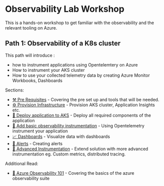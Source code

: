 # Observability Lab Workshop

This is a hands-on workshop to get familiar with the observability and the relevant tooling on Azure.

## Path 1: Observability of a K8s cluster

This path will introduce :

- how to instrument applications using Opentelemtery on Azure
- How to instrument your AKS cluster
- How to use your collected telemetry data by creating Azure Monitor Workbooks, Dashboards

Sections:

- [⚒️ Pre Requisites](./00-pre-requisite/README.md) - Covering the pre set up and tools that will be
  needed.
- [⚙️ Provision Infrastructure](./01-provision-infrastructure/README.md) - Provision AKS cluster, Application Insights etc.
- [🧩 Deploy application to AKS](./02-deploy-application/README.md) - Deploy all required components of the application
- [🔎 Add basic observability instrumentation](./03-add-basic-observability-instrumentation/README.md) - Using Opentelemetry instrument your application
- [📈 Dashboards](./04-vizualisation/README.md) - Visualize data with dashboards
- [🚨 Alerts](./05-alert/README.md) - Creating alerts
- [🌟 Advanced Instrumentation](./06-advanced-observability-instrumentation/README.md) - Extend solution with more advanced instrumentation eg. Custom metrics, distributed tracing.

Additional Read:

- [📖 Azure Observability 101](./10-azure-observabity-101/README.md) - Covering the basics of the azure observability suite
